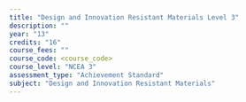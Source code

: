 ```yaml
---
title: "Design and Innovation Resistant Materials Level 3"
description: ""
year: "13"
credits: "16"
course_fees: ""
course_code: <course_code>
course_level: "NCEA 3"
assessment_type: "Achievement Standard"
subject: "Design and Innovation Resistant Materials"
---
```

